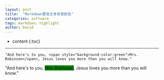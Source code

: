 ```yaml
---
layout: post
title:  "Markdown更改文本背景颜色"
categories: software
tags: markdown，highlight
author: David
---
```


* content
{:toc}

---

```
"And here's to you, <span style="background-color:green">Mrs. Robinson</span>, Jesus loves you more than you will know."
```

"And here's to you, <span style="background-color:green">Mrs. Robinson</span>, Jesus loves you more than you will know."